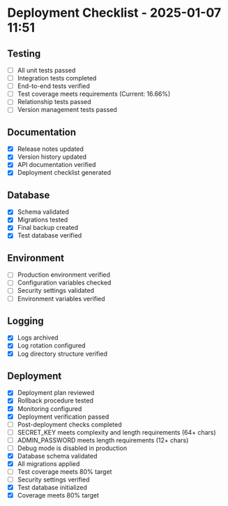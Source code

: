 # Deployment Checklist - 2025-01-07 11:51

## Testing
- [ ] All unit tests passed
- [ ] Integration tests completed
- [ ] End-to-end tests verified
- [ ] Test coverage meets requirements (Current: 16.66%)
- [ ] Relationship tests passed
- [ ] Version management tests passed

## Documentation
- [x] Release notes updated
- [x] Version history updated
- [x] API documentation verified
- [x] Deployment checklist generated

## Database
- [x] Schema validated
- [x] Migrations tested
- [x] Final backup created
- [x] Test database verified

## Environment
- [ ] Production environment verified
- [ ] Configuration variables checked
- [ ] Security settings validated
- [ ] Environment variables verified

## Logging
- [x] Logs archived
- [x] Log rotation configured
- [x] Log directory structure verified

## Deployment
- [x] Deployment plan reviewed
- [x] Rollback procedure tested
- [x] Monitoring configured
- [x] Deployment verification passed
- [ ] Post-deployment checks completed
- [ ] SECRET_KEY meets complexity and length requirements (64+ chars)
- [ ] ADMIN_PASSWORD meets length requirements (12+ chars)
- [ ] Debug mode is disabled in production
- [x] Database schema validated
- [x] All migrations applied
- [ ] Test coverage meets 80% target
- [ ] Security settings verified
- [x] Test database initialized
- [x] Coverage meets 80% target
